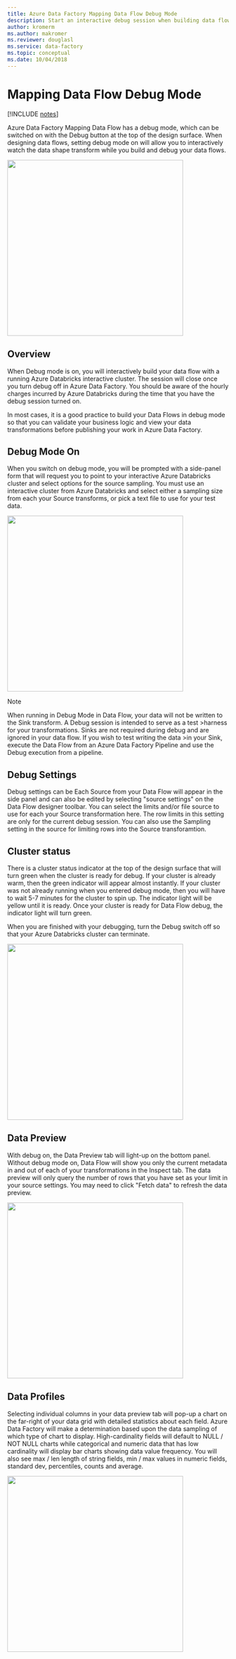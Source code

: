 ```yaml
---
title: Azure Data Factory Mapping Data Flow Debug Mode
description: Start an interactive debug session when building data flows
author: kromerm
ms.author: makromer
ms.reviewer: douglasl
ms.service: data-factory
ms.topic: conceptual
ms.date: 10/04/2018
---
```


# Mapping Data Flow Debug Mode

[!INCLUDE [notes](../../includes/data-factory-data-flow-preview.md)]

Azure Data Factory Mapping Data Flow has a debug mode, which can be switched on with the Debug button at the top of the design surface. When designing data flows, setting debug mode on will allow you to interactively watch the data shape transform while you build and debug your data flows.

<img src="media/data-flow/debugbutton.png" width="400">

## Overview
When Debug mode is on, you will interactively build your data flow with a running Azure Databricks interactive cluster. The session will close once you turn debug off in Azure Data Factory. You should be aware of the hourly charges incurred by Azure Databricks during the time that you have the debug session turned on.

In most cases, it is a good practice to build your Data Flows in debug mode so that you can validate your business logic and view your data transformations before publishing your work in Azure Data Factory.

## Debug Mode On
When you switch on debug mode, you will be prompted with a side-panel form that will request you to point to your interactive Azure Databricks cluster and select options for the source sampling. You must use an interactive cluster from Azure Databricks and select either a sampling size from each your Source transforms, or pick a text file to use for your test data.

<img src="media/data-flow/upload.png" width="400">

> [!NOTE]
>When running in Debug Mode in Data Flow, your data will not be written to the Sink transform. A Debug session is intended to serve as a test >harness for your transformations. Sinks are not required during debug and are ignored in your data flow. If you wish to test writing the data >in your Sink, execute the Data Flow from an Azure Data Factory Pipeline and use the Debug execution from a pipeline.

## Debug Settings
Debug settings can be Each Source from your Data Flow will appear in the side panel and can also be edited by selecting "source settings" on the Data Flow designer toolbar. You can select the limits and/or file source to use for each your Source transformation here. The row limits in this setting are only for the current debug session. You can also use the Sampling setting in the source for limiting rows into the Source transforamtion.

## Cluster status
There is a cluster status indicator at the top of the design surface that will turn green when the cluster is ready for debug. If your cluster is already warm, then the green indicator will appear almost instantly. If your cluster was not already running when you entered debug mode, then you will have to wait 5-7 minutes for the cluster to spin up. The indicator light will be yellow until it is ready. Once your cluster is ready for Data Flow debug, the indicator light will turn green.

When you are finished with your debugging, turn the Debug switch off so that your Azure Databricks cluster can terminate.

<img src="media/data-flow/datapreview.png" width="400">

## Data Preview
With debug on, the Data Preview tab will light-up on the bottom panel. Without debug mode on, Data Flow will show you only the current metadata in and out of each of your transformations in the Inspect tab. The data preview will only query the number of rows that you have set as your limit in your source settings. You may need to click "Fetch data" to refresh the data preview.

<img src="media/data-flow/stats.png" width="400">

## Data Profiles
Selecting individual columns in your data preview tab will pop-up a chart on the far-right of your data grid with detailed statistics about each field. Azure Data Factory will make a determination based upon the data sampling of which type of chart to display. High-cardinality fields will default to NULL / NOT NULL charts while categorical and numeric data that has low cardinality will display bar charts showing data value frequency. You will also see max / len length of string fields, min / max values in numeric fields, standard dev, percentiles, counts and average. 

<img src="media/data-flow/chart.png" width="400">
